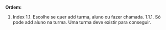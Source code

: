 **Ordem:**
1. Index
    1.1. Escolhe se quer add turma, aluno ou fazer chamada.
        1.1.1. Só pode add aluno na turma. Uma turma deve existir para conseguir.

